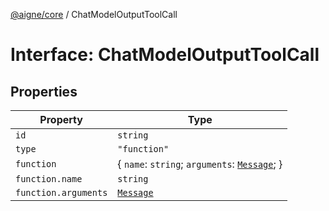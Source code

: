 [@aigne/core](../wiki/Home) / ChatModelOutputToolCall

# Interface: ChatModelOutputToolCall

## Properties

| Property                         | Type                                                                         |
| -------------------------------- | ---------------------------------------------------------------------------- |
| <a id="id"></a> `id`             | `string`                                                                     |
| <a id="type"></a> `type`         | `"function"`                                                                 |
| <a id="function"></a> `function` | \{ `name`: `string`; `arguments`: [`Message`](../wiki/TypeAlias.Message); \} |
| `function.name`                  | `string`                                                                     |
| `function.arguments`             | [`Message`](../wiki/TypeAlias.Message)                                       |
